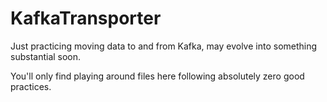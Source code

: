 # KafkaTransporter

Just practicing moving data to and from Kafka, may evolve into something substantial soon. 

You'll only find playing around files here following absolutely zero good practices.

